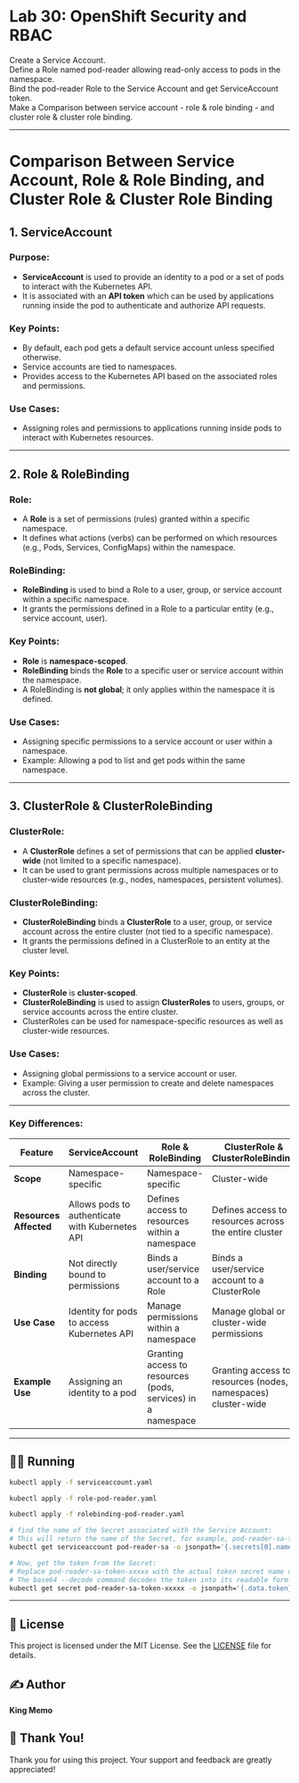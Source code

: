# Lab 30: OpenShift Security and RBAC

Create a Service Account.   
Define a Role named pod-reader allowing read-only access to pods in the namespace.   
Bind the pod-reader Role to the Service Account and get ServiceAccount token.   
Make a Comparison between service account - role & role binding - and cluster role & cluster role binding.  

---

# Comparison Between Service Account, Role & Role Binding, and Cluster Role & Cluster Role Binding

## 1. **ServiceAccount**
### Purpose:
- **ServiceAccount** is used to provide an identity to a pod or a set of pods to interact with the Kubernetes API.
- It is associated with an **API token** which can be used by applications running inside the pod to authenticate and authorize API requests.

### Key Points:
- By default, each pod gets a default service account unless specified otherwise.
- Service accounts are tied to namespaces.
- Provides access to the Kubernetes API based on the associated roles and permissions.

### Use Cases:
- Assigning roles and permissions to applications running inside pods to interact with Kubernetes resources.

---

## 2. **Role & RoleBinding**
### **Role**:
- A **Role** is a set of permissions (rules) granted within a specific namespace.
- It defines what actions (verbs) can be performed on which resources (e.g., Pods, Services, ConfigMaps) within the namespace.

### **RoleBinding**:
- **RoleBinding** is used to bind a Role to a user, group, or service account within a specific namespace.
- It grants the permissions defined in a Role to a particular entity (e.g., service account, user).

### Key Points:
- **Role** is **namespace-scoped**.
- **RoleBinding** binds the **Role** to a specific user or service account within the namespace.
- A RoleBinding is **not global**; it only applies within the namespace it is defined.

### Use Cases:
- Assigning specific permissions to a service account or user within a namespace.
- Example: Allowing a pod to list and get pods within the same namespace.

---

## 3. **ClusterRole & ClusterRoleBinding**
### **ClusterRole**:
- A **ClusterRole** defines a set of permissions that can be applied **cluster-wide** (not limited to a specific namespace).
- It can be used to grant permissions across multiple namespaces or to cluster-wide resources (e.g., nodes, namespaces, persistent volumes).

### **ClusterRoleBinding**:
- **ClusterRoleBinding** binds a **ClusterRole** to a user, group, or service account across the entire cluster (not tied to a specific namespace).
- It grants the permissions defined in a ClusterRole to an entity at the cluster level.

### Key Points:
- **ClusterRole** is **cluster-scoped**.
- **ClusterRoleBinding** is used to assign **ClusterRoles** to users, groups, or service accounts across the entire cluster.
- ClusterRoles can be used for namespace-specific resources as well as cluster-wide resources.

### Use Cases:
- Assigning global permissions to a service account or user.
- Example: Giving a user permission to create and delete namespaces across the cluster.

---

### **Key Differences:**

| Feature                     | **ServiceAccount**                                 | **Role & RoleBinding**                               | **ClusterRole & ClusterRoleBinding**                    |
|-----------------------------|----------------------------------------------------|-----------------------------------------------------|--------------------------------------------------------|
| **Scope**                   | Namespace-specific                                 | Namespace-specific                                  | Cluster-wide                                           |
| **Resources Affected**      | Allows pods to authenticate with Kubernetes API    | Defines access to resources within a namespace      | Defines access to resources across the entire cluster  |
| **Binding**                 | Not directly bound to permissions                  | Binds a user/service account to a Role               | Binds a user/service account to a ClusterRole          |
| **Use Case**                | Identity for pods to access Kubernetes API         | Manage permissions within a namespace                | Manage global or cluster-wide permissions              |
| **Example Use**             | Assigning an identity to a pod                     | Granting access to resources (pods, services) in a namespace | Granting access to resources (nodes, namespaces) cluster-wide |

---

## 🏃‍♂️ Running
```bash
kubectl apply -f serviceaccount.yaml

kubectl apply -f role-pod-reader.yaml

kubectl apply -f rolebinding-pod-reader.yaml

# find the name of the Secret associated with the Service Account:
# This will return the name of the Secret, for example, pod-reader-sa-token-xxxxx
kubectl get serviceaccount pod-reader-sa -o jsonpath='{.secrets[0].name}' -n default

# Now, get the token from the Secret:
# Replace pod-reader-sa-token-xxxxx with the actual token secret name obtained in the previous step.
# The base64 --decode command decodes the token into its readable form.
kubectl get secret pod-reader-sa-token-xxxxx -o jsonpath='{.data.token}' -n default | base64 --decode

```

---

## 📄 License
This project is licensed under the MIT License. See the [LICENSE](LICENSE) file for details.

## ✍️ Author
**King Memo**

## 🙏 Thank You!
Thank you for using this project. Your support and feedback are greatly appreciated!

